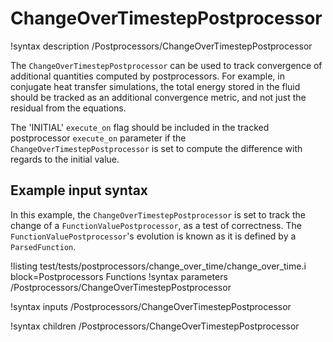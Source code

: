 # ChangeOverTimestepPostprocessor

!syntax description /Postprocessors/ChangeOverTimestepPostprocessor

The `ChangeOverTimestepPostprocessor` can be used to track convergence of additional quantities computed by postprocessors. For example, in conjugate heat transfer simulations, the total energy stored in the fluid should be tracked as an additional convergence metric, and not just the residual from the equations.

The 'INITIAL' `execute_on` flag should be included in the tracked postprocessor `execute_on` parameter if the `ChangeOverTimestepPostprocessor` is set to compute the difference with regards to the initial value.

## Example input syntax

In this example, the `ChangeOverTimestepPostprocessor` is set to track the change of a `FunctionValuePostprocessor`, as a test of correctness. The `FunctionValuePostprocessor`'s evolution is known as it is defined by a `ParsedFunction`.

!listing test/tests/postprocessors/change_over_time/change_over_time.i block=Postprocessors Functions
!syntax parameters /Postprocessors/ChangeOverTimestepPostprocessor

!syntax inputs /Postprocessors/ChangeOverTimestepPostprocessor

!syntax children /Postprocessors/ChangeOverTimestepPostprocessor

